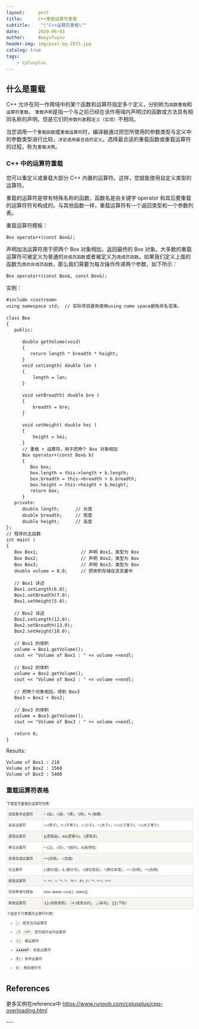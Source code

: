 ```yaml
---
layout:     post
title:      C++重载运算符重载
subtitle:    "\"C++运算符重载\""
date:       2020-06-03
author:     Baoyufuyou
header-img: img/post-bg-2015.jpg
catalog: true
tags:
    - Cplusplus
---
```



## 什么是重载 
C++ 允许在同一作用域中的某个函数和运算符指定多个定义，分别称为`函数重载`和`运算符重载`。
`重载声明`是指一个与之前已经在该作用域内声明过的函数或方法具有相同名称的声明，但是它们的`参数列表`和`定义（实现）`不相同。

当您调用一个`重载函数`或`重载运算符`时，编译器通过把您所使用的参数类型与定义中的参数类型进行比较，`决定选用最合适的定义`。选择最合适的重载函数或重载运算符的过程，称为`重载决策`。
### C++ 中的运算符重载

您可以重定义或重载大部分 C++ 内置的运算符。这样，您就能使用自定义类型的运算符。

重载的运算符是带有特殊名称的函数，函数名是由关键字 operator 和其后要重载的运算符符号构成的。与其他函数一样，重载运算符有一个返回类型和一个参数列表。

重载运算符模板：
```
Box operator+(const Box&);
```
声明加法运算符用于把两个 Box 对象相加，返回最终的 Box 对象。大多数的重载运算符可被定义为普通的`非成员函数`或者被定义为`类成员函数`。如果我们定义上面的函数为`类的非成员函数`，那么我们需要为每次操作传递两个参数，如下所示：
```
Box operator+(const Box&, const Box&);
```

实例：
```
#include <iostream>
using namespace std;  // 实际项目避免使用using name space避免命名混淆。
 
class Box
{
   public:
 
      double getVolume(void)
      {
         return length * breadth * height;
      }
      void setLength( double len )
      {
          length = len;
      }
 
      void setBreadth( double bre )
      {
          breadth = bre;
      }
 
      void setHeight( double hei )
      {
          height = hei;
      }
      // 重载 + 运算符，用于把两个 Box 对象相加
      Box operator+(const Box& b)
      {
         Box box;
         box.length = this->length + b.length;
         box.breadth = this->breadth + b.breadth;
         box.height = this->height + b.height;
         return box;
      }
   private:
      double length;      // 长度
      double breadth;     // 宽度
      double height;      // 高度
};
// 程序的主函数
int main( )
{
   Box Box1;                // 声明 Box1，类型为 Box
   Box Box2;                // 声明 Box2，类型为 Box
   Box Box3;                // 声明 Box3，类型为 Box
   double volume = 0.0;     // 把体积存储在该变量中
 
   // Box1 详述
   Box1.setLength(6.0); 
   Box1.setBreadth(7.0); 
   Box1.setHeight(5.0);
 
   // Box2 详述
   Box2.setLength(12.0); 
   Box2.setBreadth(13.0); 
   Box2.setHeight(10.0);
 
   // Box1 的体积
   volume = Box1.getVolume();
   cout << "Volume of Box1 : " << volume <<endl;
 
   // Box2 的体积
   volume = Box2.getVolume();
   cout << "Volume of Box2 : " << volume <<endl;
 
   // 把两个对象相加，得到 Box3
   Box3 = Box1 + Box2;
 
   // Box3 的体积
   volume = Box3.getVolume();
   cout << "Volume of Box3 : " << volume <<endl;
 
   return 0;
}
```
Results:
```
Volume of Box1 : 210
Volume of Box2 : 1560
Volume of Box3 : 5400
```
### 重载运算符表格
![重载运算符表格](/img/algorithm/重载运算符.png)

## References
更多实例在reference中
https://www.runoob.com/cplusplus/cpp-overloading.html

<p id = "build"></p>
---


